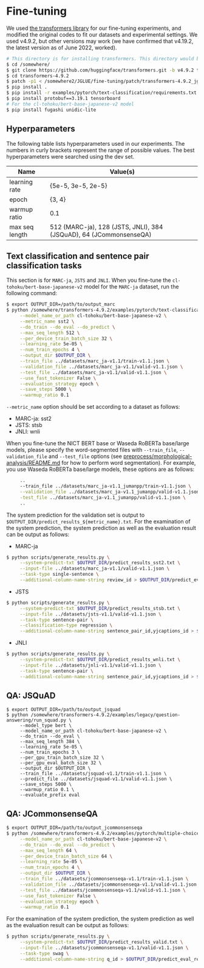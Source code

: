 # Fine-tuning

We used [the transformers library](https://github.com/huggingface/transformers) for our fine-tuning experiments, and modified the original codes to fit our datasets and experimental settings. We used v4.9.2, but other versions may work (we have confirmed that v4.19.2, the latest version as of June 2022, worked).

```bash
# This directory is for installing transformers. This directory would be better outside the JGLUE repository.)
$ cd /somewhere/  
$ git clone https://github.com/huggingface/transformers.git -b v4.9.2 transformers-4.9.2
$ cd transformers-4.9.2
$ patch -p1 < /somewhere2/JGLUE/fine-tuning/patch/transformers-4.9.2_jglue-1.1.0.patch
$ pip install .
$ pip install -r examples/pytorch/text-classification/requirements.txt
$ pip install protobuf==3.19.1 tensorboard
# For the cl-tohoku/bert-base-japanese-v2 model
$ pip install fugashi unidic-lite
```

## Hyperparameters

The following table lists hyperparameters used in our experiments. The numbers in curly brackets represent the range of possible values. The best hyperparameters were searched using the dev set.

|Name|Value(s)|
|----|-------|
|learning rate|{5e-5, 3e-5, 2e-5}|
|epoch|{3, 4}|
|warmup ratio|0.1|
|max seq length|512 (MARC-ja), 128 (JSTS, JNLI), 384 (JSQuAD), 64 (JCommonsenseQA)|

## Text classification and sentence pair classification tasks

This section is for `MARC-ja`, `JSTS` and `JNLI`. When you fine-tune the `cl-tohoku/bert-base-japanese-v2` model for the `MARC-ja` dataset, run the following command:

```bash
$ export OUTPUT_DIR=/path/to/output_marc
$ python /somewhere/transformers-4.9.2/examples/pytorch/text-classification/run_glue.py \
     --model_name_or_path cl-tohoku/bert-base-japanese-v2 \
     --metric_name sst2 \
     --do_train --do_eval --do_predict \
     --max_seq_length 512 \
     --per_device_train_batch_size 32 \
     --learning_rate 5e-05 \
     --num_train_epochs 4 \
     --output_dir $OUTPUT_DIR \
     --train_file ../datasets/marc_ja-v1.1/train-v1.1.json \
     --validation_file ../datasets/marc_ja-v1.1/valid-v1.1.json \
     --test_file ../datasets/marc_ja-v1.1/valid-v1.1.json \
     --use_fast_tokenizer False \
     --evaluation_strategy epoch \
     --save_steps 5000 \
     --warmup_ratio 0.1
```

`--metric_name` option should be set according to a dataset as follows:
- MARC-ja: sst2
- JSTS: stsb
- JNLI: wnli

When you fine-tune the NICT BERT base or Waseda RoBERTa base/large models, please specify the word-segmented files with `--train_file`, `--validation_file` and `--test_file` options (see [preprocess/morphological-analysis/README.md](/preprocess/morphological-analysis/README.md) for how to perform word segmentation). For example, you use Waseda RoBERTa base/large models, these options are as follows:

```bash
     ..
     --train_file ../datasets/marc_ja-v1.1_jumanpp/train-v1.1.json \
     --validation_file ../datasets/marc_ja-v1.1_jumanpp/valid-v1.1.json \
     -test_file ../datasets/marc_ja-v1.1_jumanpp/valid-v1.1.json \
     ..  
```

The system prediction for the validation set is output to `$OUTPUT_DIR/predict_results_${metric_name}.txt`.
For the examination of the system prediction, the system prediction as well as the evaluation result can be output as follows:

- MARC-ja
```bash
$ python scripts/generate_results.py \
     --system-predict-txt $OUTPUT_DIR/predict_results_sst2.txt \
     --input-file ../datasets/marc_ja-v1.1/valid-v1.1.json \
     --task-type single-sentence \
     --additional-column-name-string review_id > $OUTPUT_DIR/predict_eval_results.tsv
```
- JSTS
```bash
$ python scripts/generate_results.py \
     --system-predict-txt $OUTPUT_DIR/predict_results_stsb.txt \
     --input-file ../datasets/jsts-v1.1/valid-v1.1.json \
     --task-type sentence-pair \
     --classification-type regression \
     --additional-column-name-string sentence_pair_id,yjcaptions_id > $OUTPUT_DIR/predict_eval_results.tsv
```

- JNLI
```bash 
$ python scripts/generate_results.py \
     --system-predict-txt $OUTPUT_DIR/predict_results_wnli.txt \
     --input-file ../datasets/jnli-v1.1/valid-v1.1.json \
     --task-type sentence-pair \
     --additional-column-name-string sentence_pair_id,yjcaptions_id > $OUTPUT_DIR/predict_eval_results.tsv
``` 
## QA: JSQuAD

```
$ export OUTPUT_DIR=/path/to/output_jsquad
$ python /somewhere/transformers-4.9.2/examples/legacy/question-answering/run_squad.py \
     --model_type bert \
     --model_name_or_path cl-tohoku/bert-base-japanese-v2 \
     --do_train --do_eval \
     --max_seq_length 384 \
     --learning_rate 5e-05 \
     --num_train_epochs 3 \
     --per_gpu_train_batch_size 32 \
     --per_gpu_eval_batch_size 32 \
     --output_dir $OUTPUT_DIR \
     --train_file ../datasets/jsquad-v1.1/train-v1.1.json \
     --predict_file ../datasets/jsquad-v1.1/valid-v1.1.json \
     --save_steps 5000 \
     --warmup_ratio 0.1 \
     --evaluate_prefix eval
```

## QA: JCommonsenseQA

```bash
$ export OUTPUT_DIR=/path/to/output_jcommonsenseqa
$ python /somewhere/transformers-4.9.2/examples/pytorch/multiple-choice/run_swag.py \
     --model_name_or_path cl-tohoku/bert-base-japanese-v2 \
     --do_train --do_eval --do_predict \
     --max_seq_length 64 \
     --per_device_train_batch_size 64 \
     --learning_rate 5e-05 \
     --num_train_epochs 4 \
     --output_dir $OUTPUT_DIR \
     --train_file ../datasets/jcommonsenseqa-v1.1/train-v1.1.json \
     --validation_file ../datasets/jcommonsenseqa-v1.1/valid-v1.1.json \
     --test_file ../datasets/jcommonsenseqa-v1.1/valid-v1.1.json \
     --use_fast_tokenizer False \
     --evaluation_strategy epoch \
     --warmup_ratio 0.1
```

For the examination of the system prediction, the system prediction as well as the evaluation result can be output as follows:
```bash
$ python scripts/generate_results.py \
     --system-predict-txt $OUTPUT_DIR/predict_results_valid.txt \
     --input-file ../datasets/jcommonsenseqa-v1.1/valid-v1.1.json \
     --task-type swag \
     --additional-column-name-string q_id > $OUTPUT_DIR/predict_eval_results.tsv
```
